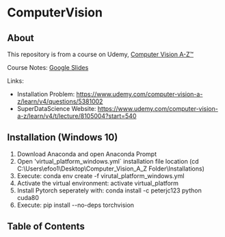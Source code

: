 # ComputerVision

## About
This repository is from a course on Udemy, [Computer Vision A-Z™](https://www.udemy.com/computer-vision-a-z/learn/v4/overview)

Course Notes: [Google Slides](https://docs.google.com/presentation/d/1_1bf_OJFHyY0BfvelC2EGPfx3UH-XFukb8IxXSZxa98/edit#slide=id.g443fb36d21_0_96)

Links: 
- Installation Problem: https://www.udemy.com/computer-vision-a-z/learn/v4/questions/5381002
- SuperDataScience Website: https://www.udemy.com/computer-vision-a-z/learn/v4/t/lecture/8105004?start=540

## Installation (Windows 10)
1. Download Anaconda and open Anaconda Prompt
2. Open 'virtual_platform_windows.yml` installation file location (cd C:\Users\efoo1\Desktop\Computer_Vision_A_Z Folder\Installations)
3. Execute: conda env create -f virutal_platform_windows.yml
4. Activate the virtual environment: activate virtual_platform
5. Install Pytorch seperately with: conda install -c peterjc123 python cuda80
6. Execute: pip install --no-deps torchvision

## Table of Contents
